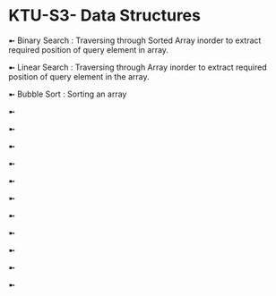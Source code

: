 # KTU-S3- Data Structures

➼ Binary Search : Traversing through Sorted Array inorder to extract required position of query element in array.

➼ Linear Search : Traversing through Array inorder to extract required position of query element in the array.

➼ Bubble Sort : Sorting an array

➼

➼

➼

➼

➼

➼

➼

➼

➼

➼

➼
